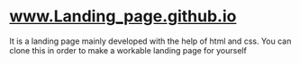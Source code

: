 # www.Landing_page.github.io

It is a landing page mainly developed with the help of html and css. You can clone this in order to make a workable landing page for yourself
